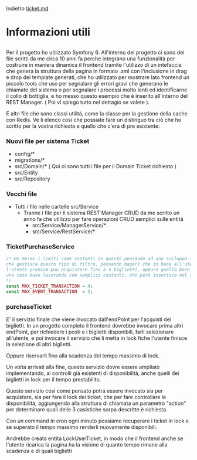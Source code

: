 Indietro [ticket.md](ticket.md)
# Informazioni utili

##
Per il progetto ho utilizzato Symfony 6. All'interno del progetto ci sono dei file scritti da me circa 10 anni fa perche integrano una funzionalità per costruire in maniera dinamica il frontend tramite l'utilizzo di un intefaccia che genera la struttura della pagina in formato .xml con l'inclusione in drag e drop dei template generati, che ho utilizzato per mostrare lato frontend un piccolo tools che uso per segnalare gli errori gravi che generano le chiamate del sistema o per segnalare i processi molto lenti ed identificarne il collo di bottiglia, e ho messo questo esempio che è inserito all'interno del REST Manager. ( Poi vi spiego tutto nel dettagio se volete ). 

 E altri file che sono classi utilità, come la classe per la gestione della cache con Redis. Ve li elenco cosi che possiate fare un distinguo tra ciò che ho scritto per la vostra richiesta e quello che c'era di pre esistente:

### Nuovi file per sistema Ticket
- config/*
- migrations/*
- src/Domain/* ( Qui ci sono tutti i file per il Domain Ticket richiesto )
- src/Entity
- src/Repository

### Vecchi file
- Tutti i file nelle cartelle src/Service
    - Tranne i file per il sistema REST Manager CRUD da me scritto un anno fa che utilizzo per fare operazioni CRUD semplici sulle entità
        - src/Service/ManagerService/*
        - src/Service/RestService/* 

### TicketPurchaseService
```php
/* Ho messo i limiti come costanti in quanto pensando ad uno sviluppo successivo del sistema la maniera più corretta sarebbe creare un altra entita
che gestisca questo tipo di filtro, pensando magari che in base all'utente se base o premium possano avere diverse opzioni di scelta dove magari
l'utente premium puo acquistare fino a 5 biglietti, oppure quello base non può acquistare più di un evento, quindi per mancanza di tempo faccio
una cosa base lavorando con semplici costanti, che però inserisco nel servizio che si occupera dei controlli necessari per procedere all'acquisto
*/
const MAX_TICKET_TRANSACTION = 4;
const MAX_EVENT_TRANSACTION  = 2;
```

### purchaseTicket
E' il servizio finale che viene invocato dall'endPoint per l'acquisti dei biglietti. In un progetto completo il frontend dovrebbe invocare prima altri endPoint, per richiedere i posti e i biglietti disponibili, farli selezionare all'utente, e poi invocare il servizio che li metta in lock fiche l'utente finisce la selezione di altri biglietti. 

Oppure riservarli fino alla scadenza del tempo massimo di lock. 

Un volta arrivati alla fine, questo servizio dovre essere ampliato implementando, ai controlli già esistenti di disponibilità, anche quelli dei biglietti in lock per il tempo prestabilito.

Questo servizio cosi come pensato potra essere invocato sia per acquistare, sia per fare il lock dei ticket, che per fare controllare le disponibilità, aggiungendo alla struttura di chiamata un parametro "action" per determinare quali delle 3 casistiche sorpa descritte è richiesta.

Con un command in cron ogni minuto possiamo recuperare i ticket in lock e se superato il tempo massimo renderli nuovamente disponibili.

Andrebbe creata entita LockUserTicket, in modo che il frontend anche se l'utente ricarica la pagina ha la visione di quanto tempo rimane alla scadenza e di quali biglietti